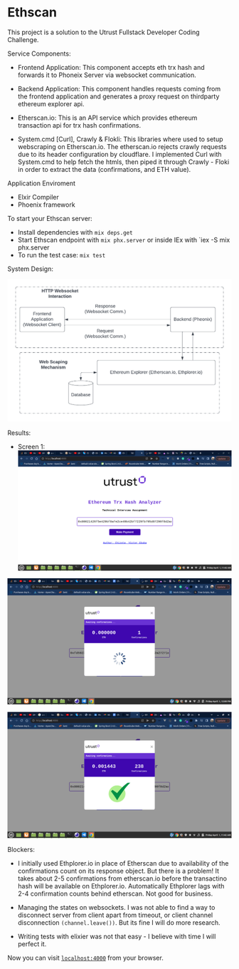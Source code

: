 # Ethscan

This project is a solution to the Utrust Fullstack Developer Coding Challenge.

Service Components:

- Frontend Application: This component accepts eth trx hash and forwards it to Phoneix Server via websocket communication.

- Backend Application: This component handles requests coming from the frontend application and generates a proxy request on thirdparty ethereum explorer api.

- Etherscan.io: This is an API service which provides ethereum transaction api for trx hash confirmations.

- System.cmd [Curl], Crawly & Flokli: This libraries where used to setup webscraping on Etherscan.io. The etherscan.io rejects crawly requests due to its header configuration by cloudflare. I implemented Curl with System.cmd to help fetch the htmls, then piped it through Crawly - Floki in order to extract the data (confirmations, and ETH value).

Application Enviroment

- Elxir Compiler
- Phoenix framework

To start your Ethscan server:

- Install dependencies with `mix deps.get`
- Start Ethscan endpoint with `mix phx.server` or inside IEx with `iex -S mix phx.server
- To run the test case: `mix test`

System Design:

![plot](./diagram.png)

Results:

- Screen 1:
  ![plot](./screen1.png)

![plot](./screen2.png)

![plot](./screen3.png)

Blockers:

- I initially used Ethplorer.io in place of Etherscan due to availability of the confirmations count on its response object. But there is a problem! It takes about 2-5 confirmations from etherscan.io before the transactino hash will be available on Ethplorer.io. Automatically Ethplorer lags with 2-4 confirmation counts behind etherscan. Not good for business.

- Managing the states on websockets. I was not able to find a way to disconnect server from client apart from timeout, or client channel disconnection `(channel.leave())`. But its fine I will do more research.

- Writing tests with elixier was not that easy - I believe with time I will perfect it.

Now you can visit [`localhost:4000`](http://localhost:4000) from your browser.
